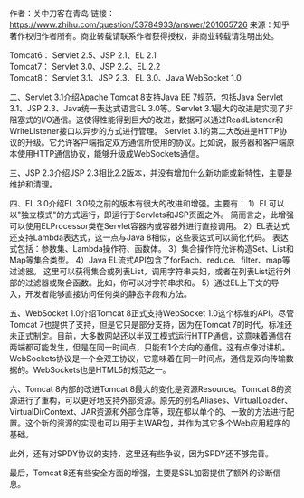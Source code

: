 作者：关中刀客在青岛
链接：https://www.zhihu.com/question/53784933/answer/201065726
来源：知乎
著作权归作者所有。商业转载请联系作者获得授权，非商业转载请注明出处。

Tomcat6：	Servlet 2.5、JSP 2.1、EL 2.1    
Tomcat7：	Servlet 3.0、JSP 2.2、EL 2.2    
Tomcat8：	Servlet 3.1、JSP 2.3、EL 3.0、Java WebSocket 1.0    

二、Servlet 3.1介绍Apache Tomcat 8支持Java EE 7规范，包括Java Servlet 3.1、JSP 2.3、Java统一表达式语言EL 3.0等。Servlet 3.1最大的改进是实现了非阻塞式的I/O通信。这使得性能得到巨大的改进，数据可以通过ReadListener和WriteListener接口以异步的方式进行管理。
Servlet 3.1的第二大改进是HTTP协议的升级。它允许客户端指定双方通信所使用的协议。比如说，服务器和客户端原本使用HTTP通信协议，能够升级成WebSockets通信。

三、JSP 2.3介绍JSP 2.3相比2.2版本，并没有增加什么新功能或新特性，主要是维护和清理。

四、EL 3.0介绍EL 3.0较之前的版本有很大的改进和增强。主要有：
1）EL可以以"独立模式"的方式运行，即运行于Servlets和JSP页面之外。
简而言之，此增强可以使用ELProcessor类在Servlet容器内或容器外进行直接调用。
2）EL表达式还支持Lambda表达式，这一点与Java 8相似，这些表达式可以简化代码。
表达式包括：参数集、Lambda操作符、函数体。
3）集合操作符允许构造Set、List和Map等集合类型。
4）Java EL流式API包含了forEach、reduce、filter、map等过滤器。
这里可以获得集合或列表List，调用字符串夫妇，或者在列表List运行外部的过滤器或聚合函数。比如，你可以对字符串求和。
5）通过EL上下文的导入，开发者能够直接访问任何类的静态字段和方法。

五、WebSocket 1.0介绍Tomcat 8正式支持WebSocket 1.0这个标准的API。尽管Tomcat 7也提供了支持，但是它只是部分支持，因为在Tomcat 7的时代，标准还未正式制定。目前，大多数网站还以半双工模式运行HTTP通信，这意味着通信在两端都可能发生，但是在同一时间点，只能有1个方向的通信。这有点像对讲机。
WebSockets协议是一个全双工协议，它意味着在同一时间点，通信是双向传输数据的。WebSockets也是HTML5的规范之一。

六、Tomcat 8内部的改进Tomcat 8最大的变化是资源Resource。Tomcat 8的资源进行了重构，可以更好地支持外部资源。原先的别名Aliases、VirtualLoader、VirtualDirContext、JAR资源和外部仓库等，现在都以单个的、一致的方法进行配置。这个新的资源的实现也可以用于主WAR包，并作为其它多个Web应用程序的基础。


此外，还有对SPDY协议的支持，这里还有些争议，因为SPDY还不够完善。


最后，Tomcat 8还有些安全方面的增强，主要是SSL加密提供了额外的诊断信息。
